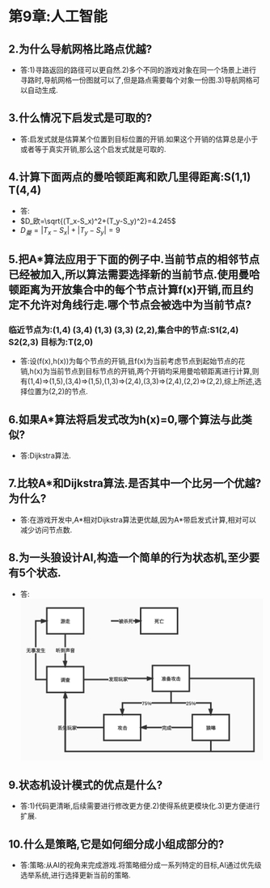 # 第9章:人工智能
## 2.为什么导航网格比路点优越?
- 答:1)寻路返回的路径可以更自然.2)多个不同的游戏对象在同一个场景上进行寻路时,导航网格一份图就可以了,但是路点需要每个对象一份图.3)导航网格可以自动生成.
## 3.什么情况下启发式是可取的?
- 答:启发式就是估算某个位置到目标位置的开销.如果这个开销的估算总是小于或者等于真实开销,那么这个启发式就是可取的.
## 4.计算下面两点的曼哈顿距离和欧几里得距离:S(1,1) T(4,4)
- 答:
- $D_欧=\sqrt{(T_x-S_x)^2+(T_y-S_y)^2}=4.245$  
- $D_曼=|T_x-S_x|+|T_y-S_y|=9$ 
## 5.把A*算法应用于下面的例子中.当前节点的相邻节点已经被加入,所以算法需要选择新的当前节点.使用曼哈顿距离为开放集合中的每个节点计算f(x)开销,而且约定不允许对角线行走.哪个节点会被选中为当前节点?
### 临近节点为:(1,4) (3,4) (1,3) (3,3) (2,2),集合中的节点:S1(2,4) S2(2,3) 目标为:T(2,0)
- 答:设(f(x),h(x))为每个节点的开销,且f(x)为当前考虑节点到起始节点的花销,h(x)为当前节点到目标节点的开销,两个开销均采用曼哈顿距离进行计算,则有(1,4)=>(1,5),(3,4)=>(1,5),(1,3)=>(2,4),(3,3)=>(2,4),(2,2)=>(2,2),综上所述,选择位置为(2,2)的节点.
## 6.如果A*算法将启发式改为h(x)=0,哪个算法与此类似?
- 答:Dijkstra算法.
## 7.比较A*和Dijkstra算法.是否其中一个比另一个优越?为什么?
- 答:在游戏开发中,A*相对Dijkstra算法更优越,因为A\*带启发式计算,相对可以减少访问节点数.
## 8.为一头狼设计AI,构造一个简单的行为状态机,至少要有5个状态.
- 答:![](WolfAI.jpg)
## 9.状态机设计模式的优点是什么?
- 答:1)代码更清晰,后续需要进行修改更方便.2)使得系统更模块化.3)更方便进行扩展.
## 10.什么是策略,它是如何细分成小组成部分的?
- 答:策略:从AI的视角来完成游戏.将策略细分成一系列特定的目标,AI通过优先级选举系统,进行选择更新当前的策略.
